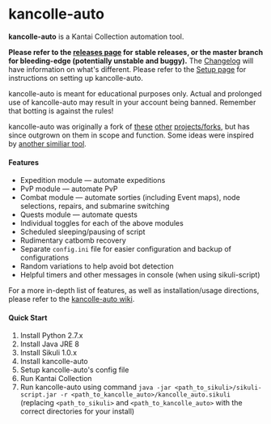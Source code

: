 # kancolle-auto

**kancolle-auto** is a Kantai Collection automation tool.

**Please refer to the [releases page](https://github.com/mrmin123/kancolle-auto/releases) for stable releases, or the master branch for bleeding-edge (potentially unstable and buggy).** The [Changelog](http://github.com/mrmin123/kancolle-auto/wiki/Changelog) will have information on what's different.  Please refer to the [Setup page](https://github.com/mrmin123/kancolle-auto/wiki/Setup) for instructions on setting up kancolle-auto.

kancolle-auto is meant for educational purposes only. Actual and prolonged use of kancolle-auto may result in your account being banned. Remember that botting is against the rules!

kancolle-auto was originally a fork of [these](https://github.com/amylase/kancolle-auto) [other](https://github.com/Yukariin/kancolle-auto) [projects/forks](https://github.com/kevin01523/kancolle-auto), but has since outgrown on them in scope and function. Some ideas were inspired by [another similiar tool](https://github.com/tantinevincent/Onegai-ooyodosan).

#### Features

* Expedition module &mdash; automate expeditions
* PvP module &mdash; automate PvP
* Combat module &mdash; automate sorties (including Event maps), node selections, repairs, and submarine switching
* Quests module &mdash; automate quests
* Individual toggles for each of the above modules
* Scheduled sleeping/pausing of script
* Rudimentary catbomb recovery
* Separate `config.ini` file for easier configuration and backup of configurations
* Random variations to help avoid bot detection
* Helpful timers and other messages in console (when using sikuli-script)

For a more in-depth list of features, as well as installation/usage directions, please refer to the [kancolle-auto wiki](http://github.com/mrmin123/kancolle-auto/wiki).

#### Quick Start

1. Install Python 2.7.x
2. Install Java JRE 8
3. Install Sikuli 1.0.x
4. Install kancolle-auto
5. Setup kancolle-auto's config file
6. Run Kantai Collection
7. Run kancolle-auto using command `java -jar <path_to_sikuli>/sikuli-script.jar -r <path_to_kancolle_auto>/kancolle_auto.sikuli` (replacing `<path_to_sikuli>` and `<path_to_kancolle_auto>` with the correct directories for your install)
